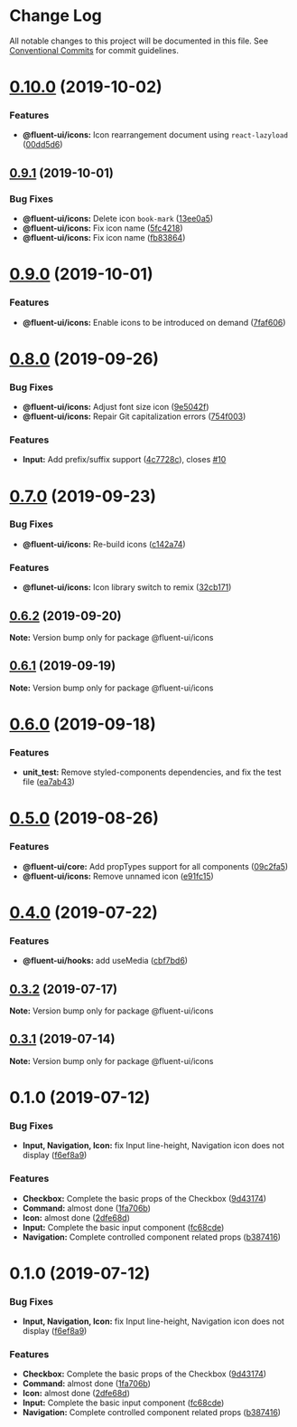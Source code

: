 # Change Log

All notable changes to this project will be documented in this file.
See [Conventional Commits](https://conventionalcommits.org) for commit guidelines.

# [0.10.0](https://github.com/fluent-org/fluent-ui/compare/@fluent-ui/icons@0.9.1...@fluent-ui/icons@0.10.0) (2019-10-02)


### Features

* **@fluent-ui/icons:** Icon rearrangement document using `react-lazyload` ([00dd5d6](https://github.com/fluent-org/fluent-ui/commit/00dd5d6))





## [0.9.1](https://github.com/fluent-org/fluent-ui/compare/@fluent-ui/icons@0.9.0...@fluent-ui/icons@0.9.1) (2019-10-01)


### Bug Fixes

* **@fluent-ui/icons:** Delete icon `book-mark` ([13ee0a5](https://github.com/fluent-org/fluent-ui/commit/13ee0a5))
* **@fluent-ui/icons:** Fix icon name ([5fc4218](https://github.com/fluent-org/fluent-ui/commit/5fc4218))
* **@fluent-ui/icons:** Fix icon name ([fb83864](https://github.com/fluent-org/fluent-ui/commit/fb83864))





# [0.9.0](https://github.com/fluent-org/fluent-ui/compare/@fluent-ui/icons@0.8.0...@fluent-ui/icons@0.9.0) (2019-10-01)


### Features

* **@fluent-ui/icons:** Enable icons to be introduced on demand ([7faf606](https://github.com/fluent-org/fluent-ui/commit/7faf606))





# [0.8.0](https://github.com/fluent-org/fluent-ui/compare/@fluent-ui/icons@0.7.0...@fluent-ui/icons@0.8.0) (2019-09-26)


### Bug Fixes

* **@fluent-ui/icons:** Adjust font size icon ([9e5042f](https://github.com/fluent-org/fluent-ui/commit/9e5042f))
* **@fluent-ui/icons:** Repair Git capitalization errors ([754f003](https://github.com/fluent-org/fluent-ui/commit/754f003))


### Features

* **Input:** Add prefix/suffix support ([4c7728c](https://github.com/fluent-org/fluent-ui/commit/4c7728c)), closes [#10](https://github.com/fluent-org/fluent-ui/issues/10)





# [0.7.0](https://github.com/fluent-org/fluent-ui/compare/@fluent-ui/icons@0.6.2...@fluent-ui/icons@0.7.0) (2019-09-23)


### Bug Fixes

* **@fluent-ui/icons:** Re-build icons ([c142a74](https://github.com/fluent-org/fluent-ui/commit/c142a74))


### Features

* **@flunet-ui/icons:** Icon library switch to remix ([32cb171](https://github.com/fluent-org/fluent-ui/commit/32cb171))





## [0.6.2](https://github.com/fluent-org/fluent-ui/compare/@fluent-ui/icons@0.6.1...@fluent-ui/icons@0.6.2) (2019-09-20)

**Note:** Version bump only for package @fluent-ui/icons





## [0.6.1](https://github.com/fluent-org/fluent-ui/compare/@fluent-ui/icons@0.6.0...@fluent-ui/icons@0.6.1) (2019-09-19)

**Note:** Version bump only for package @fluent-ui/icons





# [0.6.0](https://github.com/fluent-org/fluent-ui/compare/@fluent-ui/icons@0.5.0...@fluent-ui/icons@0.6.0) (2019-09-18)


### Features

* **unit_test:** Remove styled-components dependencies, and fix the test file ([ea7ab43](https://github.com/fluent-org/fluent-ui/commit/ea7ab43))





# [0.5.0](https://github.com/fluent-org/fluent-ui/compare/@fluent-ui/icons@0.4.0...@fluent-ui/icons@0.5.0) (2019-08-26)


### Features

* **@fluent-ui/core:** Add propTypes support for all components ([09c2fa5](https://github.com/fluent-org/fluent-ui/commit/09c2fa5))
* **@fluent-ui/icons:** Remove unnamed icon ([e91fc15](https://github.com/fluent-org/fluent-ui/commit/e91fc15))





# [0.4.0](https://github.com/fluent-org/fluent-ui/compare/@fluent-ui/icons@0.3.2...@fluent-ui/icons@0.4.0) (2019-07-22)


### Features

* **@fluent-ui/hooks:** add useMedia ([cbf7bd6](https://github.com/fluent-org/fluent-ui/commit/cbf7bd6))





## [0.3.2](https://github.com/fluent-org/fluent-ui/compare/@fluent-ui/icons@0.3.1...@fluent-ui/icons@0.3.2) (2019-07-17)

**Note:** Version bump only for package @fluent-ui/icons





## [0.3.1](https://github.com/fluent-org/fluent-ui/compare/@fluent-ui/icons@0.3.0...@fluent-ui/icons@0.3.1) (2019-07-14)

**Note:** Version bump only for package @fluent-ui/icons





# 0.1.0 (2019-07-12)


### Bug Fixes

* **Input, Navigation, Icon:** fix Input line-height, Navigation icon does not display ([f6ef8a9](https://github.com/fluent-org/fluent-ui/commit/f6ef8a9))


### Features

* **Checkbox:** Complete the basic props of the Checkbox ([9d43174](https://github.com/fluent-org/fluent-ui/commit/9d43174))
* **Command:** almost done ([1fa706b](https://github.com/fluent-org/fluent-ui/commit/1fa706b))
* **Icon:** almost done ([2dfe68d](https://github.com/fluent-org/fluent-ui/commit/2dfe68d))
* **Input:** Complete the basic input component ([fc68cde](https://github.com/fluent-org/fluent-ui/commit/fc68cde))
* **Navigation:** Complete controlled component related props ([b387416](https://github.com/fluent-org/fluent-ui/commit/b387416))





# 0.1.0 (2019-07-12)


### Bug Fixes

* **Input, Navigation, Icon:** fix Input line-height, Navigation icon does not display ([f6ef8a9](https://github.com/fluent-org/fluent-ui/commit/f6ef8a9))


### Features

* **Checkbox:** Complete the basic props of the Checkbox ([9d43174](https://github.com/fluent-org/fluent-ui/commit/9d43174))
* **Command:** almost done ([1fa706b](https://github.com/fluent-org/fluent-ui/commit/1fa706b))
* **Icon:** almost done ([2dfe68d](https://github.com/fluent-org/fluent-ui/commit/2dfe68d))
* **Input:** Complete the basic input component ([fc68cde](https://github.com/fluent-org/fluent-ui/commit/fc68cde))
* **Navigation:** Complete controlled component related props ([b387416](https://github.com/fluent-org/fluent-ui/commit/b387416))
